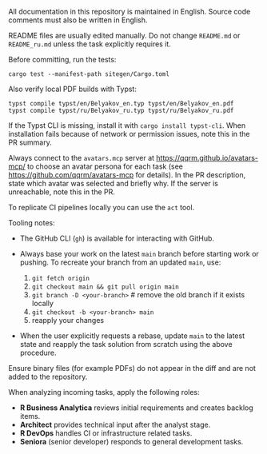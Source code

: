 All documentation in this repository is maintained in English. Source code comments must also be written in English.

README files are usually edited manually. Do not change `README.md` or `README_ru.md` unless the task explicitly requires it.

Before committing, run the tests:

```
cargo test --manifest-path sitegen/Cargo.toml
```

Also verify local PDF builds with Typst:

```
typst compile typst/en/Belyakov_en.typ typst/en/Belyakov_en.pdf
typst compile typst/ru/Belyakov_ru.typ typst/ru/Belyakov_ru.pdf
```

If the Typst CLI is missing, install it with `cargo install typst-cli`. When installation
fails because of network or permission issues, note this in the PR summary.

Always connect to the `avatars.mcp` server at <https://qqrm.github.io/avatars-mcp/> to choose an avatar persona for each task (see <https://github.com/qqrm/avatars-mcp> for details). In the PR description, state which avatar was selected and briefly why. If the server is unreachable, note this in the PR.

To replicate CI pipelines locally you can use the `act` tool.

Tooling notes:
- The GitHub CLI (`gh`) is available for interacting with GitHub.
- Always base your work on the latest `main` branch before starting work or pushing. To recreate your branch from an updated `main`, use:
  1. `git fetch origin`
  2. `git checkout main && git pull origin main`
  3. `git branch -D <your-branch>` # remove the old branch if it exists locally
  4. `git checkout -b <your-branch> main`
  5. reapply your changes

- When the user explicitly requests a rebase, update `main` to the latest state and reapply the task solution from scratch using the above procedure.

Ensure binary files (for example PDFs) do not appear in the diff and are not added to the repository.

When analyzing incoming tasks, apply the following roles:
- **R Business Analytica** reviews initial requirements and creates backlog items.
- **Architect** provides technical input after the analyst stage.
- **R DevOps** handles CI or infrastructure related tasks.
- **Seniora** (senior developer) responds to general development tasks.
